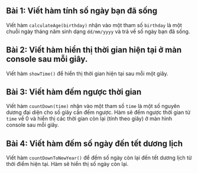 ## Bài 1: Viết hàm tính số ngày bạn đã sống

Viết hàm `calculateAge(birthday)` nhận vào một tham số `birthday` là một chuỗi ngày tháng năm sinh dạng `dd/mm/yyyy` và
trả về số ngày bạn đã sống.

## Bài 2: Viết hàm hiển thị thời gian hiện tại ở màn console sau mỗi giây.

Viết hàm `showTime()` để hiển thị thời gian hiện tại sau mỗi một giây.

## Bài 3: Viết hàm đếm ngược thời gian

Viết hàm `countDown(time)` nhận vào một tham số `time` là một số nguyên dương đại diện cho số giây cần đếm ngược. Hàm sẽ
đếm ngược thời gian từ `time` về 0 và hiển thị các thời gian còn lại (tính theo giây) ở màn hình console sau mỗi giây.

## Bài 4: Viết hàm đếm số ngày đến tết dương lịch

Viết hàm `countDownToNewYear()` để đếm số ngày còn lại đến tết dương lịch từ thời điểm hiện tại. Hàm sẽ hiển thị số ngày
còn lại.
